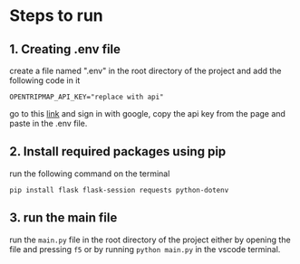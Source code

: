# Steps to run

## 1. Creating .env file

create a file named ".env" in the root directory of the project and add the following code in it

```
OPENTRIPMAP_API_KEY="replace with api"
```

go to this [link](https://dev.opentripmap.org/account/settings) and sign in with google, copy the api key from the page and paste in the .env file.

## 2. Install required packages using pip

run the following command on the terminal

```
pip install flask flask-session requests python-dotenv
```

## 3. run the main file

run the `main.py` file in the root directory of the project either by opening the file and pressing `f5` or by running `python main.py` in the vscode terminal. 